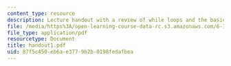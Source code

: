 ```yaml
---
content_type: resource
description: Lecture handout with a review of while loops and the basics of for loops.
file: /media/https%3A/open-learning-course-data-rc.s3.amazonaws.com/6-189-a-gentle-introduction-to-programming-using-python-january-iap-2008/87f5c450eb6ae3779b2b0198fedafbea_handout1.pdf
file_type: application/pdf
resourcetype: Document
title: handout1.pdf
uid: 87f5c450-eb6a-e377-9b2b-0198fedafbea
---
```

